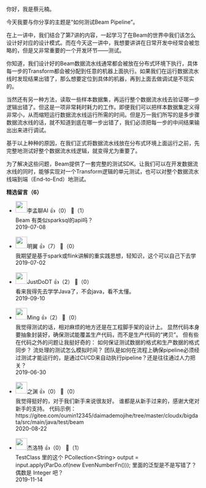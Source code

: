 你好，我是蔡元楠。

今天我要与你分享的主题是“如何测试Beam Pipeline”。

在上一讲中，我们结合了第7讲的内容，一起学习了在Beam的世界中我们该怎么设计好对应的设计模式。而在今天这一讲中，我想要讲讲在日常开发中经常会被忽略的，但是又非常重要的一个开发环节——测试。

你知道，我们设计好的Beam数据流水线通常都会被放在分布式环境下执行，具体每一步的Transform都会被分配到任意的机器上面执行。如果我们在运行数据流水线时发现结果出错了，那么想要定位到具体的机器，再到上面去做调试是不现实的。

当然还有另一种方法，读取一些样本数据集，再运行整个数据流水线去验证哪一步逻辑出错了。但这是一项非常耗时耗力的工作。即便我们可以把样本数据集定义得非常小，从而缩短运行数据流水线运行所需的时间。但是万一我们所写的是多步骤数据流水线的话，就不知道到底在哪一步出错了，我们必须把每一步的中间结果输出出来进行调试。

基于以上种种的原因，在我们正式将数据流水线放在分布式环境上面运行之前，先完整地测试好整个数据流水线逻辑，就变得尤为重要了。

为了解决这些问题，Beam提供了一套完整的测试SDK。让我们可以在开发数据流水线的同时，能够实现对一个Transform逻辑的单元测试，也可以对整个数据流水线端到端（End-to-End）地测试。
<div><strong>精选留言（6）</strong></div><ul>
<li><img src="https://static001.geekbang.org/account/avatar/00/0f/5c/b0/77e5f8c8.jpg" width="30px"><span>李孟聊AI</span> 👍（0） 💬（1）<div>Beam 有类似sparksql的api吗？</div>2019-07-08</li><br/><li><img src="https://static001.geekbang.org/account/avatar/00/10/4d/49/28e73b9c.jpg" width="30px"><span>明翼</span> 👍（7） 💬（0）<div>我期望是基于spark或flink讲解的重实践思想，轻知识，这个可以自己下去学</div>2019-07-02</li><br/><li><img src="https://static001.geekbang.org/account/avatar/00/11/33/07/8f351609.jpg" width="30px"><span>JustDoDT</span> 👍（2） 💬（0）<div>看来我得先去学学Java了，不会java，看不太懂。</div>2019-09-10</li><br/><li><img src="https://static001.geekbang.org/account/avatar/00/17/21/eb/bb2e7a3b.jpg" width="30px"><span>Ming</span> 👍（2） 💬（0）<div>我觉得测试的话，相对麻烦的地方还是在工程脚手架的设计上。
显然代码本身要抽象封装好，确保测试能覆盖生产代码，而不是生产代码的“拷贝”。
但有些在代码之外的问题让我挺好奇的：
如何保证测试数据的格式和生产数据的格式同步？
流处理的测试怎么模拟时间？
团队是如何在流程上确保pipeline必须经过测试才能运行的，是通过CI&#47;CD来自动执行pipeline？还是往往通过人力把关？
</div>2019-06-30</li><br/><li><img src="https://static001.geekbang.org/account/avatar/00/1c/a0/f4/7e122a67.jpg" width="30px"><span>之渊</span> 👍（0） 💬（0）<div>我觉得挺好的，对于我们新手来说很友好。
谁都是从新手过来的，感谢大佬对新手的支持。
代码示例：
https:&#47;&#47;gitee.com&#47;oumin12345&#47;daimademojihe&#47;tree&#47;master&#47;cloudx&#47;bigdata&#47;src&#47;main&#47;java&#47;test&#47;beam</div>2020-08-22</li><br/><li><img src="http://thirdwx.qlogo.cn/mmopen/vi_32/DYAIOgq83eqEacia8yO1dR5Tal9B7w8PzTRrViajlAvDph96OqcuBGe29icbXOibhibGmaBcO7BfpVia0Y8ksZwsuAYQ/132" width="30px"><span>杰洛特</span> 👍（0） 💬（1）<div>TestClass 里的这个 PCollection&lt;String&gt; output = input.apply(ParDo.of(new EvenNumberFn())); 里面的泛型是不是写错了？偶数是 Integer 吧？</div>2019-11-14</li><br/>
</ul>